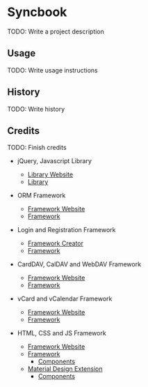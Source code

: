 # Syncbook

TODO: Write a project description

## Usage

TODO: Write usage instructions

## History

TODO: Write history

## Credits

TODO: Finish credits

- jQuery, Javascript Library
  - [Library Website](https://jquery.com/)
  - [Library](https://github.com/jquery/jquery)

- ORM Framework
  - [Framework Website](http://www.redbeanphp.com/) 
  - [Framework](https://github.com/gabordemooij/redbean)

- Login and Registration Framework
  - [Framework Creator](https://github.com/panique) 
  - [Framework](https://github.com/panique/huge)

- CardDAV, CalDAV and WebDAV Framework
  - [Framework Website](http://sabre.io/)
  - [Framework](https://github.com/fruux/sabre-dav)

- vCard and vCalendar Framework
  - [Framework Website](http://sabre.io/)
  - [Framework](https://github.com/fruux/sabre-vobject)

- HTML, CSS and JS Framework
  - [Framework Website](http://getbootstrap.com/)
  - [Framework](https://github.com/twbs/bootstrap)
    - [Components](http://getbootstrap.com/components/) 
  - [Material Design Extension](https://fezvrasta.github.io/bootstrap-material-design/)
    - [Components](http://fezvrasta.github.io/bootstrap-material-design/bootstrap-elements.html)   
